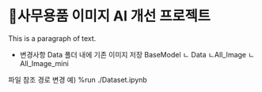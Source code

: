 <h1>사무용품 이미지 AI 개선 프로젝트</h1>
<p>This is a paragraph of text.</p>



- 변경사항
Data 폴더 내에 기존 이미지 저장
BaseModel
 ㄴ Data
     ㄴAll_Image
     ㄴAll_Image_mini

파일 참조 경로 변경
예) %run ./Dataset.ipynb

